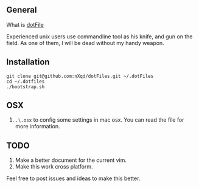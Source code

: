 General
-------------
What is [dotFile](http://linux.about.com/cs/linux101/g/dot_file.htm "dotFile")

Experienced unix users use commandline tool as his knife, and gun on the field. As one of them, I will be dead without
my handy weapon.

Installation
----------
```terminal
git clone git@github.com:nXqd/dotFiles.git ~/.dotFiles
cd ~/.dotfiles
./bootstrap.sh
```

OSX
---
1. `.\.osx` to config some settings in mac osx. You can read the file for more information.

TODO
----
1. Make a better document for the current vim.
2. Make this work cross platform.

Feel free to post issues and ideas to make this better.
